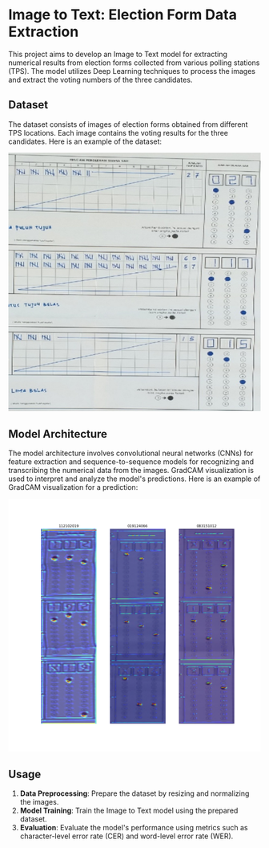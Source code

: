 # Image to Text: Election Form Data Extraction

This project aims to develop an Image to Text model for extracting numerical results from election forms collected from various polling stations (TPS). The model utilizes Deep Learning techniques to process the images and extract the voting numbers of the three candidates.

## Dataset
The dataset consists of images of election forms obtained from different TPS locations. Each image contains the voting results for the three candidates. Here is an example of the dataset:

![Election Form Dataset](TPS_014.jpg)

## Model Architecture
The model architecture involves convolutional neural networks (CNNs) for feature extraction and sequence-to-sequence models for recognizing and transcribing the numerical data from the images. GradCAM visualization is used to interpret and analyze the model's predictions. Here is an example of GradCAM visualization for a prediction:

![GradCAM Visualization](gradcam.png)

## Usage
1. **Data Preprocessing**: Prepare the dataset by resizing and normalizing the images.
2. **Model Training**: Train the Image to Text model using the prepared dataset.
3. **Evaluation**: Evaluate the model's performance using metrics such as character-level error rate (CER) and word-level error rate (WER).

